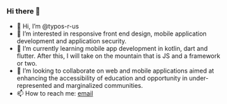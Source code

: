 ### Hi there 👋

<!--
**typos-r-us/typos-r-us** is a ✨ _special_ ✨ repository because its `README.md` (this file) appears on your GitHub profile.

Here are some ideas to get you started:

- 🔭 I’m currently working on ...
- 🌱 I’m currently learning ...
- 👯 I’m looking to collaborate on ...
- 🤔 I’m looking for help with ...
- 💬 Ask me about ...
- 📫 How to reach me: ...
- 😄 Pronouns: ...
- ⚡ Fun fact: ...
-->
- 👋 Hi, I’m @typos-r-us
- 👀 I’m interested in responsive front end design, mobile application development and application security.
- 🌱 I’m currently learning mobile app development in kotlin, dart and flutter. After this, I will take on the mountain that is JS and a framework or two.
- 💞️ I’m looking to collaborate on web and mobile applications aimed at enhancing the accessibility of education and opportunity in under-represented and marginalized communities.
- 📫 How to reach me: [email](mailto:typosforsale@gmail.com)

<!---
typos-r-us/typos-r-us is a ✨ special ✨ repository because its `README.md` (this file) appears on your GitHub profile.
You can click the Preview link to take a look at your changes.
--->
